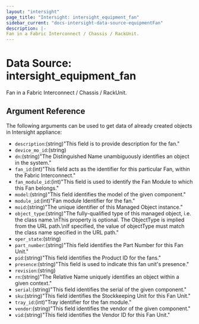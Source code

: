 ```yaml
---
layout: "intersight"
page_title: "Intersight: intersight_equipment_fan"
sidebar_current: "docs-intersight-data-source-equipmentFan"
description: |-
Fan in a Fabric Interconnect / Chassis / RackUnit.
---
```


# Data Source: intersight_equipment_fan
Fan in a Fabric Interconnect / Chassis / RackUnit.
## Argument Reference
The following arguments can be used to get data of already created objects in Intersight appliance:
* `description`:(string)"This field is to provide description for the fan."
* `device_mo_id`:(string)
* `dn`:(string)"The Distinguished Name unambiguously identifies an object in the system."
* `fan_id`:(int)"This field acts as the identifier for this particular Fan, within the Fabric Interconnect."
* `fan_module_id`:(int)"This field is used to identify the Fan Module to which this Fan belongs."
* `model`:(string)"This field identifies the model of the given component."
* `module_id`:(int)"Fan module Identifier for the fan."
* `moid`:(string)"The unique identifier of this Managed Object instance."
* `object_type`:(string)"The fully-qualified type of this managed object, i.e. the class name.\nThis property is optional. The ObjectType is implied from the URL path.\nIf specified, the value of objectType must match the class name specified in the URL path."
* `oper_state`:(string)
* `part_number`:(string)"This field identifies the Part Number for this Fan Unit."
* `pid`:(string)"This field identifies the Product ID for the fans."
* `presence`:(string)"This field is used to indicate this fan unit's presence."
* `revision`:(string)
* `rn`:(string)"The Relative Name uniquely identifies an object within a given context."
* `serial`:(string)"This field identifies the serial of the given component."
* `sku`:(string)"This field identifies the Stockkeeping Unit for this Fan Unit."
* `tray_id`:(int)"Tray identifier for the fan module."
* `vendor`:(string)"This field identifies the vendor of the given component."
* `vid`:(string)"This field identifies the Vendor ID for this Fan Unit."
